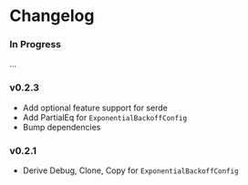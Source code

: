 # Changelog

### In Progress

...

### v0.2.3

- Add optional feature support for serde
- Add PartialEq for `ExponentialBackoffConfig`
- Bump dependencies

### v0.2.1

- Derive Debug, Clone, Copy for `ExponentialBackoffConfig`